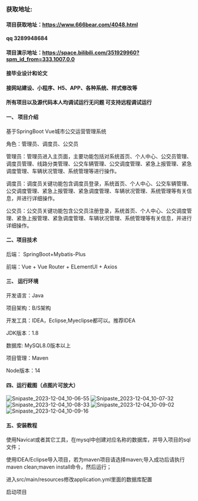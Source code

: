 ### 获取地址:
#### 项目获取地址：https://www.666bear.com/4048.html
#### qq 3289948684
#### 项目演示地址：https://space.bilibili.com/351929960?spm_id_from=333.1007.0.0
#### 接毕业设计和论文
#### 接网站建设、小程序、H5、APP、各种系统、样式修改等

#### 所有项目以及源代码本人均调试运行无问题 可支持远程调试运行

#### 一、 项目介绍
基于SpringBoot Vue城市公交运营管理系统

角色：管理员、调度员、公交员

管理员：管理员进入主页面，主要功能包括对系统首页、个人中心、公交员管理、调度员管理、线路分类管理、公交车辆管理、公交调度管理、紧急上报管理、紧急调度管理、车辆状况管理、系统管理等进行操作。

调度员：调度员关键功能包含调度员登录，系统首页、个人中心、公交车辆管理、公交调度管理、紧急上报管理、紧急调度管理、车辆状况管理、系统管理等有关信息，并进行详细操作。

公交员：公交员关键功能包含公交员注册登录，系统首页、个人中心、公交调度管理、紧急上报管理、紧急调度管理、车辆状况管理、系统管理等有关信息，并进行详细操作。
#### 二、项目技术
后端： SpringBoot+Mybatis-Plus

前端：Vue + Vue Router + ELementUI + Axios

#### 三、 运行环境
开发语言：Java

项目架构：B/S架构

开发工具：IDEA，Eclipse,Myeclipse都可以。推荐IDEA

JDK版本：1.8

数据库: MySQL8.0版本以上

项目管理：Maven

Node版本：14
#### 四、运行截图（点图片可放大）

![Snipaste_2023-12-04_10-06-55](https://github.com/666bears/transit/assets/143094776/eeb8ca21-7d28-42ea-b47e-920e36e7074b)
![Snipaste_2023-12-04_10-07-32](https://github.com/666bears/transit/assets/143094776/62fd85f5-2a8e-4b94-b417-bd93b34b8f4c)
![Snipaste_2023-12-04_10-08-33](https://github.com/666bears/transit/assets/143094776/c4cd65c5-e4b4-4cd6-a94f-d3e879265dbe)
![Snipaste_2023-12-04_10-09-02](https://github.com/666bears/transit/assets/143094776/92ddb24c-20c7-45b2-9f19-67bc3cc0c3df)
![Snipaste_2023-12-04_10-09-16](https://github.com/666bears/transit/assets/143094776/265fd4f8-3658-4338-9c9a-a9766bcea9c9)



#### 五、安装教程
使用Navicat或者其它工具，在mysql中创建对应名称的数据库，并导入项目的sql文件；

使用IDEA/Eclipse导入项目，若为maven项目请选择maven;导入成功后请执行maven clean;maven install命令，然后运行；

进入src/main/resources修改application.yml里面的数据库配置

启动项目






